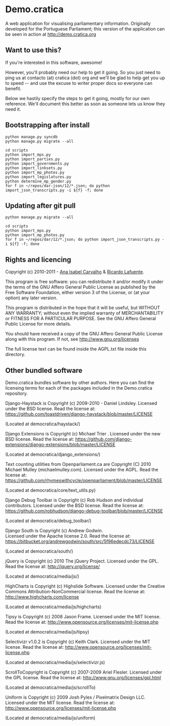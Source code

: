 # Demo.cratica

A web application for visualising parliamentary information. Originally
developed for the Portuguese Parliament; this version of the application can be
seen in action at http://demo.cratica.org

## Want to use this?

If you're interested in this software, awesome!

However, you'll probably need our help to get it going. So you just need to ping us at contacto (at) cratica (dot) org and we'll be glad to help get you up to speed -- and use the excuse to writer proper docs so everyone can benefit.

Below we hastily specify the steps to get it going, mostly for our own reference. We'll document this better as soon as someone lets us know they need it.

## Bootstrapping after install

	python manage.py syncdb
	python manage.py migrate --all
	
	cd scripts
	python import_mps.py
	python import_parties.py
	python import_governments.py
	python import_linksets.py
	python import_mp_photos.py
	python import_legislatures.py
	python determine_mp_gender.py
	for f in ~/repos/dar-json/12/*.json; do python import_json_transcripts.py -i ${f} -f; done

## Updating after git pull

	python manage.py migrate --all

	cd scripts
	python import_mps.py
	python import_mp_photos.py
	for f in ~/repos/dar/12/*.json; do python import_json_transcripts.py -i ${f} -f; done
	
## Rights and licencing

Copyright (c) 2010-2011 - [Ana Isabel Carvalho](ana@manufacturaindependente.org) & [Ricardo
Lafuente](ricardo@manufacturaindependente.org).

This program is free software: you can redistribute it and/or modify
it under the terms of the GNU Affero General Public License as published by
the Free Software Foundation, either version 3 of the License, or
(at your option) any later version.

This program is distributed in the hope that it will be useful,
but WITHOUT ANY WARRANTY; without even the implied warranty of
MERCHANTABILITY or FITNESS FOR A PARTICULAR PURPOSE.  See the
GNU Affero General Public License for more details.

You should have received a copy of the GNU Affero General Public License
along with this program.  If not, see http://www.gnu.org/licenses

The full license text can be found inside the AGPL.txt file inside this directory.

Other bundled software
----------------------

Demo.cratica bundles software by other authors. Here you can find the licensing
terms for each of the packages included in the Demo.cratica repository.

Django-Haystack is Copyright (c) 2009-2010 - Daniel Lindsley. 
Licensed under the BSD license. Read the license at:
https://github.com/toastdriven/django-haystack/blob/master/LICENSE

(Located at democratica/haystack/)

Django Extensions is Copyright (c) Michael Trier <mtrier at gmail com>.
Licensed under the new BSD license. Read the license at:
https://github.com/django-extensions/django-extensions/blob/master/LICENSE

(Located at democratica/django_extensions/)

Text counting utilities from Openparliament.ca are Copyright (C) 2010 Michael
Mulley (michaelmulley.com). 
Licensed under the AGPL. Read the license at:
https://github.com/rhymeswithcycle/openparliament/blob/master/LICENSE

(Located at democratica/core/text_utils.py)

Django Debug Toolbar is Copyright (c) Rob Hudson and individual contributors.
Licensed under the BSD license. Read the license at:
https://github.com/robhudson/django-debug-toolbar/blob/master/LICENSE

(Located at democratica/debug_toolbar/)

Django South is Copyright (c) Andrew Godwin.  
Licensed under the Apache license 2.0. Read the license at:
https://bitbucket.org/andrewgodwin/south/src/5f96edecdc73/LICENSE

(Located at democratica/south/)

jQuery is Copyright (c) 2010 The jQuery Project.
Licensed under the GPL. Read the license at:
http://jquery.org/license/

(Located at democratica/media/js/)

HighCharts is Copyright (c) Highslide Software.
Licensed under the Creative Commons Attribution-NonCommercial license. Read the
license at: 
http://www.highcharts.com/license

(Located at democratica/media/js/highcharts)

Tipsy is Copyright (c) 2008 Jason Frame.
Licensed under the MIT license. Read the
license at: 
http://www.opensource.org/licenses/mit-license.php

(Located at democratica/media/js/tipsy)

Selectivizr v1.0.2 is Copyright (c) Keith Clark.
Licensed under the MIT license. Read the
license at: 
http://www.opensource.org/licenses/mit-license.php

(Located at democratica/media/js/selectivizr.js)

ScrollToCopyright is Copyright (c) 2007-2009 Ariel Flesler.
Licensed under the GPL license. Read the
license at: 
http://www.gnu.org/licenses/gpl.html

(Located at democratica/media/js/scrollTo)

Uniform is Copyright (c) 2009 Josh Pyles / Pixelmatrix Design LLC.
Licensed under the MIT license. Read the
license at: 
http://www.opensource.org/licenses/mit-license.php

(Located at democratica/media/js/uniform)
